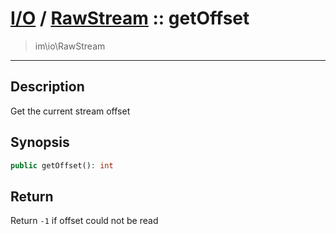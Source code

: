 # [I/O](io.md) / [RawStream](io-RawStream.md) :: getOffset
 > im\io\RawStream
____

## Description
Get the current stream offset

## Synopsis
```php
public getOffset(): int
```

## Return
Return `-1` if offset could not be read

